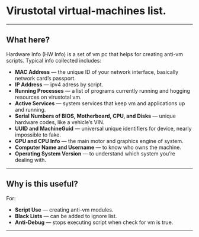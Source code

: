 # Virustotal virtual-machines list.
---

## What here?

Hardware Info (HW Info) is a set of vm pc that helps for creating anti-vm scripts. Typical info collected includes:

- **MAC Address** — the unique ID of your network interface, basically network card’s passport.
- **IP Address** — ipv4 adress by script.
- **Running Processes** — a list of programs currently running and hogging resources on virustotal vm.
- **Active Services** — system services that keep vm and applications up and running.
- **Serial Numbers of BIOS, Motherboard, CPU, and Disks** — unique hardware codes, like a vehicle’s VIN.
- **UUID and MachineGuid** — universal unique identifiers for device, nearly impossible to fake.
- **GPU and CPU Info** — the main motor and graphics engine of system.
- **Computer Name and Username** — to know who owns the machine.
- **Operating System Version** — to understand which system you’re dealing with.

---

## Why is this useful?

For:
- **Script Use** — creating anti-vm modules.
- **Black Lists** — can be added to ignore list.
- **Anti-Debug** — stops executing script when check for vm is true.
---
